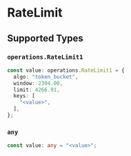 # RateLimit


## Supported Types

### `operations.RateLimit1`

```typescript
const value: operations.RateLimit1 = {
  algo: "token_bucket",
  window: 2304.00,
  limit: 4266.91,
  keys: [
    "<value>",
  ],
};
```

### `any`

```typescript
const value: any = "<value>";
```


